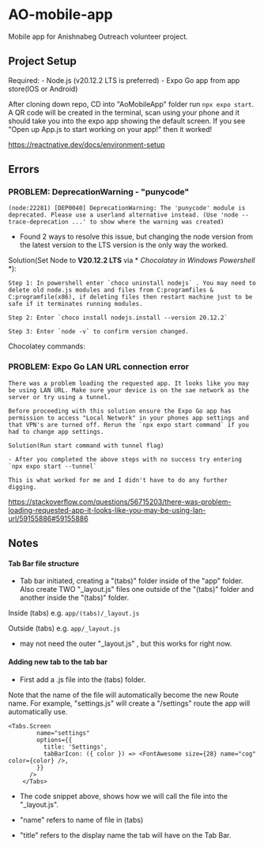 # AO-mobile-app
Mobile app for Anishnabeg Outreach volunteer project.



## Project Setup

Required:
    - Node.js (v20.12.2 LTS is preferred)
    - Expo Go app from app store(IOS or Android)


After cloning down repo, CD into "AoMobileApp" folder run `npx expo start`. A QR code will be created in the terminal, scan using your phone and it should take you into the expo app showing the default screen. If you see "Open up App.js to start working on your app!" then it worked!

https://reactnative.dev/docs/environment-setup

## Errors

### PROBLEM: DeprecationWarning - "punycode"


`(node:22281) [DEP0040] DeprecationWarning: The 'punycode' module is deprecated. Please use a userland alternative instead.
(Use 'node --trace-deprecation ...' to show where the warning was created)`

- Found 2 ways to resolve this issue, but changing the node version from the latest version to the LTS version is the only way the worked.  

Solution(Set Node to **V20.12.2 LTS** via * *Chocolatey in Windows Powershell* *):
    
    Step 1: In powershell enter `choco uninstall nodejs` . You may need to delete old node.js modules and files from C:programfiles & C:programfile(x86), if deleting files then restart machine just to be safe if it terminates running modules.

    Step 2: Enter `choco install nodejs.install --version 20.12.2`

    Step 3: Enter `node -v` to confirm version changed.

Chocolatey commands:

### PROBLEM: Expo Go  LAN URL connection error

`There was a problem loading the requested app. It looks like you may be using LAN URL. Make sure your device is on the sae network as the server or try using a tunnel.`

    Before proceeding with this solution ensure the Expo Go app has permission to access "Local Network" in your phones app settings and that VPN's are turned off. Rerun the `npx expo start command` if you had to change app settings.

    Solution(Run start command with tunnel flag)

    - After you completed the above steps with no success try entering `npx expo start --tunnel` 
    
    This is what worked for me and I didn't have to do any further digging.

https://stackoverflow.com/questions/56715203/there-was-problem-loading-requested-app-it-looks-like-you-may-be-using-lan-url/59155886#59155886


## Notes

#### Tab Bar file structure

- Tab bar initiated, creating a "(tabs)" folder inside of the "app" folder. Also create TWO "_layout.js" files one outside of the "(tabs)" folder and another inside the "(tabs)" folder.

Inside (tabs) e.g. `app/(tabs)/_layout.js`

Outside (tabs) e.g. `app/_layout.js`

- may not need the outer "_layout.js" , but this works for right now.


#### Adding new tab to the tab bar

- First add a .js file into the (tabs) folder. 

Note that the name of the file will automatically become the new Route name. For example, "settings.js" will create a "/settings" route the app will automatically use.


```
<Tabs.Screen
        name="settings"
        options={{
          title: 'Settings',
          tabBarIcon: ({ color }) => <FontAwesome size={28} name="cog" color={color} />,
        }}
      />
    </Tabs>
```

- The code snippet above, shows how we will call the file into the "_layout.js". 

- "name" refers to name of file in (tabs)
- "title" refers to the display name the tab will have on the Tab Bar.
